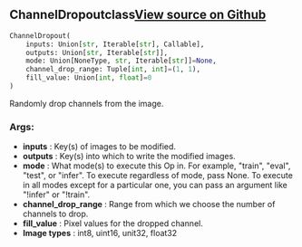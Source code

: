 ## ChannelDropout<span class="tag">class</span><a class="sourcelink" href=https://github.com/fastestimator/fastestimator/blob/r1.0/fastestimator/op/numpyop/univariate/channel_dropout.py/#L22-L47>View source on Github</a>
```python
ChannelDropout(
	inputs: Union[str, Iterable[str], Callable],
	outputs: Union[str, Iterable[str]],
	mode: Union[NoneType, str, Iterable[str]]=None,
	channel_drop_range: Tuple[int, int]=(1, 1),
	fill_value: Union[int, float]=0
)
```
Randomly drop channels from the image.


<h3>Args:</h3>

* **inputs** :  Key(s) of images to be modified.
* **outputs** :  Key(s) into which to write the modified images.
* **mode** :  What mode(s) to execute this Op in. For example, "train", "eval", "test", or "infer". To execute        regardless of mode, pass None. To execute in all modes except for a particular one, you can pass an argument        like "!infer" or "!train".
* **channel_drop_range** :  Range from which we choose the number of channels to drop.
* **fill_value** :  Pixel values for the dropped channel.
* **Image types** :     int8, uint16, unit32, float32



